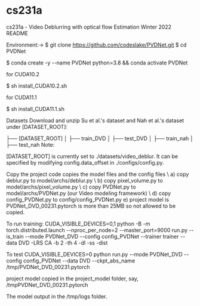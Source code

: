 # cs231a
cs231a - Video Deblurring with optical flow Estimation Winter 2022
README

Environment:->
$ git clone https://github.com/codeslake/PVDNet.git $ cd PVDNet

$ conda create -y --name PVDNet python=3.8 && conda activate PVDNet

for CUDA10.2

$ sh install_CUDA10.2.sh

for CUDA11.1

$ sh install_CUDA11.1.sh

Datasets
Download and unzip Su et al.'s dataset and Nah et al.'s dataset under [DATASET_ROOT]:

├── [DATASET_ROOT] │ ├── train_DVD │ ├── test_DVD │ ├── train_nah │ ├── test_nah Note:

[DATASET_ROOT] is currently set to ./datasets/video_deblur. It can be specified by modifying config.data_offset in ./configs/config.py.

Copy the project code
copies the model files and the config files \ a) copy deblur.py to model/archs/deblur.py \ b) copy pixel_volume.py to model/archs/pixel_volume.py \ c) copy PVDNet.py to model/archs/PVDNet.py (our Video modeling framework) \ d) copy config_PVDNet.py to config/config_PVDNet.py e) project model is PVDNet_DVD_00231.pytorch is more than 25MB so not allowed to be copied.

To run training:
CUDA_VISIBLE_DEVICES=0,1 python -B -m torch.distributed.launch --nproc_per_node=2 --master_port=9000 run.py --is_train --mode PVDNet_DVD --config config_PVDNet --trainer trainer --data DVD -LRS CA -b 2 -th 4 -dl -ss -dist

To test
CUDA_VISIBLE_DEVICES=0 python run.py --mode PVDNet_DVD --config config_PVDNet --data DVD --ckpt_abs_name /tmp/PVDNet_DVD_00231.pytorch

project model copied in the project_model folder, say, /tmpPVDNet_DVD_00231.pytorch

The model output in the /tmp/logs folder.
